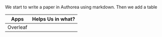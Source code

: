 We start to write a paper in Authorea using markdown. Then we add a table 

| Apps | Helps Us in what? |
|------|-------------------|
| Overleaf 